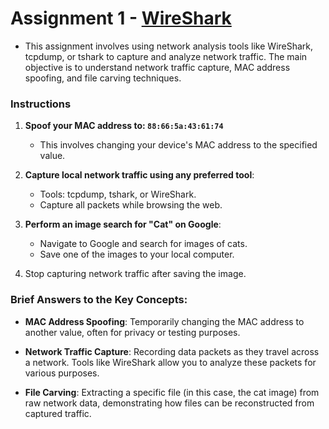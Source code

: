 # Assignment 1 - [WireShark](https://github.com/MarkShinozaki/CPTS427-CyberSecurityOfWireless-DistributedSystems/blob/Assignments/Homework%201/Homework%201%20-%20WireShark%20.png)

- This assignment involves using network analysis tools like WireShark, tcpdump, or tshark to capture and analyze network traffic. The main objective is to understand network traffic capture, MAC address spoofing, and file carving techniques.

### Instructions

1. **Spoof your MAC address to: `88:66:5a:43:61:74`**
    - This involves changing your device's MAC address to the specified value.

2. **Capture local network traffic using any preferred tool**:
    - Tools: tcpdump, tshark, or WireShark.
    - Capture all packets while browsing the web.

3. **Perform an image search for "Cat" on Google**:
    - Navigate to Google and search for images of cats.
    - Save one of the images to your local computer.

4. Stop capturing network traffic after saving the image.

### Brief Answers to the Key Concepts:
- **MAC Address Spoofing**: Temporarily changing the MAC address to another value, often for privacy or testing purposes.
  
- **Network Traffic Capture**: Recording data packets as they travel across a network. Tools like WireShark allow you to analyze these packets for various purposes.
  
- **File Carving**: Extracting a specific file (in this case, the cat image) from raw network data, demonstrating how files can be reconstructed from captured traffic.










